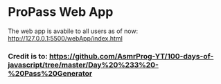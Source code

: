 # ProPass Web App

The web app is avabile to all users as of now: http://127.0.0.1:5500/webApp/index.html


### Credit is to: https://github.com/AsmrProg-YT/100-days-of-javascript/tree/master/Day%20%233%20-%20Pass%20Generator
